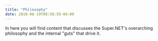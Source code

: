 ```yaml
---
title: "Philosophy"
date: 2018-06-19T08:58:59-04:00
---
```


In here you will find content that discusses the Super.NET's overarching philosophy and the internal "guts" that drive it.